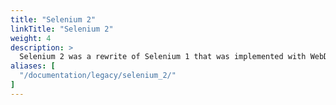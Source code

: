 ```yaml
---
title: "Selenium 2"
linkTitle: "Selenium 2"
weight: 4
description: >
  Selenium 2 was a rewrite of Selenium 1 that was implemented with WebDriver code.
aliases: [
  "/documentation/legacy/selenium_2/"
]
---
```

